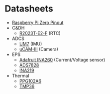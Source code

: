 # Datasheets
- [Raspberry Pi Zero Pinout](https://cdn.sparkfun.com/assets/learn_tutorials/6/7/6/PiZero_1.pdf)
- C&DH
    - [R2023T-E2-F](https://www.mouser.com/datasheet/2/792/r2023_ea-1901332.pdf) (RTC)
- ADCS
    - [UM7](https://www.pololu.com/file/0J1556/UM7%20Datasheet_v1-8_30.07.2018.pdf) (IMU)
    - [uCAM-III](https://4dsystems.com.au/mwdownloads/download/link/id/420/) (Camera)
- EPS
    - [Adafruit INA260](https://cdn-learn.adafruit.com/downloads/pdf/adafruit-ina260-current-voltage-power-sensor-breakout.pdf) (Current/Voltage sensor)
    - [ADS7828](https://www.ti.com/lit/ds/symlink/ads7828.pdf?HQS=dis-mous-null-mousermode-dsf-pf-null-wwe&ts=1641775465019)
    - [INA219](https://www.ti.com/lit/ds/symlink/ina219.pdf)
- Thermal
    - [PPG102A6](https://www.mouser.com/datasheet/2/240/Littelfuse_Leaded_RTDs_Thin_Film_Platinum_RTD_Sens-1372451.pdf)
    - [TMP36](https://www.analog.com/en/products/tmp36.html?doc=TMP35_36_37.pdf)